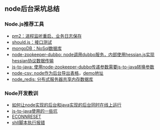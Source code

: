 ##   node后台采坑总结

### Node.js推荐工具
- [pm2：进程监听重启、业务日志保存](https://github.com/IFWEB/Share/tree/master/pm2)  
- [should.js：接口测试](https://github.com/IFWEB/Share/tree/master/node-test-demo)  
- [mongoDB：NoSql数据库](https://github.com/IFWEB/Share/tree/master/mogodb/sharding)  
- [node-zookeeper-dubbo: node调用dubbo服务，内部使用hessian.js实现hessian协议数据传输](https://github.com/IFWEB/Share/tree/master/dubbox)  
- [js-to-java: 使用node-zookeeper-dubbo传递参数需要js-to-java转换参数](https://github.com/node-modules/js-to-java)  
- [node-csv: node作为后台导出表格](https://github.com/adaltas/node-csv)，[demo地址](http://blog.csdn.net/pz0605/article/details/46636297)  
- [node_redis: 分布式服务器共享内存数据库](https://github.com/NodeRedis/node_redis)  


### Node开发教训
- [如何让node实现的后台和java实现的后台同时在线上运行](https://github.com/IFWEB/Share/tree/master/node-experience/node-java-coexist.md)  
- [js-to-java使用的一些坑](https://github.com/IFWEB/Share/tree/master/node-experience/js-to-java.md)  
- [ECONNRESET](https://github.com/IFWEB/Share/blob/master/node-experience/node-ECONNRESET.md)
- [shll脚本执行报错](https://github.com/IFWEB/Share/blob/master/node-experience/shellExperience.md)

